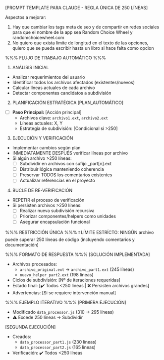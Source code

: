 [PROMPT TEMPLATE PARA CLAUDE - REGLA ÚNICA DE 250 LÍNEAS]

Aspectos a mejorar:
1) Hay que cambiar los tags meta de seo y de compartir en redes sociales para que el nombre de la app sea Random Choice Wheel y randomchoicewheel.com
2) No quiero que exista límite de longitud en el texto de las opciones, quiero que se pueda escribir hasta un libro si hace falta como opcion


%%% FLUJO DE TRABAJO AUTOMÁTICO %%%
1. ANÁLISIS INICIAL
- Analizar requerimientos del usuario
- Identificar todos los archivos afectados (existentes/nuevos)
- Calcular líneas actuales de cada archivo
- Detectar componentes candidatos a subdivisión

2. PLANIFICACIÓN ESTRATÉGICA
[PLAN_AUTOMÁTICO]
- [ ] **Paso Principal:** [Acción principal]
   - Archivos clave: `archivo1.ext`, `archivo2.ext`
   - Líneas actuales: X, Y
   - Estrategia de subdivisión: [Condicional si >250]

3. EJECUCIÓN Y VERIFICACIÓN
- Implementar cambios según plan
- INMEDIATAMENTE DESPUÉS verificar líneas por archivo
- Si algún archivo >250 líneas:
   * [ ] Subdividir en archivos con sufijo _part[n].ext
   * [ ] Distribuir lógica manteniendo coherencia
   * [ ] Preservar TODOS los comentarios existentes
   * [ ] Actualizar referencias en el proyecto

4. BUCLE DE RE-VERIFICACIÓN
- REPETIR el proceso de verificación
- Si persisten archivos >250 líneas:
   * [ ] Realizar nueva subdivisión recursiva
   * [ ] Priorizar componentes/helpers como unidades
   * [ ] Asegurar encapsulación funcional

%%% RESTRICCIÓN ÚNICA %%%
❗ LÍMITE ESTRÍCTO: NINGÚN archivo puede superar 250 líneas de código (incluyendo comentarios y documentación)

%%% FORMATO DE RESPUESTA %%%
[SOLUCIÓN IMPLEMENTADA]
- Archivos procesados: 
   * `archivo_original.ext` → `archivo_part1.ext` (245 líneas)
   * `nuevo_helper_part2.ext` (198 líneas)
- Ciclos de subdivisión: [Nº de iteraciones requeridas]
- Estado final: [✔️ Todos <250 líneas | ❌ Persisten archivos grandes]
- Advertencias: [Si se requiere intervención manual]

%%% EJEMPLO ITERATIVO %%%
[PRIMERA EJECUCIÓN]
- Modificado `data_processor.js` (310 → 295 líneas)
- ⚠️ Excede 250 líneas → Subdividir

[SEGUNDA EJECUCIÓN]
- Creados:
   * `data_processor_part1.js` (230 líneas)
   * `data_processor_part2.js` (165 líneas)
- Verificación: ✔️ Todos <250 líneas